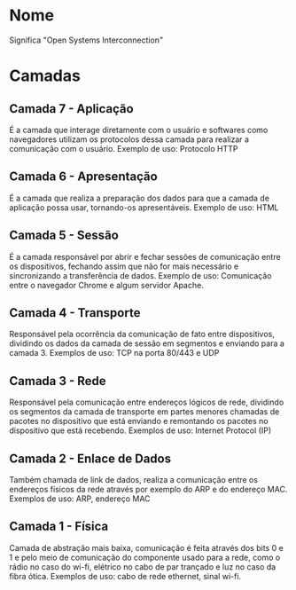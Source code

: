 # Nome
Significa "Open Systems Interconnection"

# Camadas
## Camada 7 - Aplicação
É a camada que interage diretamente com o usuário e softwares como navegadores utilizam os protocolos dessa camada para realizar a comunicação com o usuário.
Exemplo de uso: Protocolo HTTP

## Camada 6 - Apresentação
É a camada que realiza a preparação dos dados para que a camada de aplicação possa usar, tornando-os apresentáveis.
Exemplo de uso: HTML

## Camada 5 - Sessão
É a camada responsável por abrir e fechar sessões de comunicação entre os dispositivos, fechando assim que não for mais necessário e sincronizando a transferência de dados.
Exemplo de uso: Comunicação entre o navegador Chrome e algum servidor Apache.

## Camada 4 - Transporte
Responsável pela ocorrência da comunicação de fato entre dispositivos, dividindo os dados da camada de sessão em segmentos e enviando para a camada 3.
Exemplos de uso: TCP na porta 80/443 e UDP

## Camada 3 - Rede
Responsável pela comunicação entre endereços lógicos de rede, dividindo os segmentos da camada de transporte em partes menores chamadas de pacotes no dispositivo que está enviando e remontando os pacotes no dispositivo que está recebendo.
Exemplos de uso: Internet Protocol (IP)

## Camada 2 - Enlace de Dados
Também chamada de link de dados, realiza a comunicação entre os endereços físicos da rede através por exemplo do ARP e do endereço MAC.
Exemplos de uso: ARP, endereço MAC

## Camada 1 - Física
Camada de abstração mais baixa, comunicação é feita através dos bits 0 e 1 e pelo meio de comunicação do componente usado para a rede, como o rádio no caso do wi-fi, elétrico no cabo de par trançado e luz no caso da fibra ótica.
Exemplos de uso: cabo de rede ethernet, sinal wi-fi.
